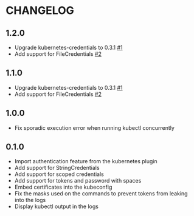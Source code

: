 CHANGELOG
=========

1.2.0
-----
* Upgrade kubernetes-credentials to 0.3.1 [#1](https://github.com/jenkinsci/kubernetes-cli-plugin/pull/1)
* Add support for FileCredentials [#2](https://github.com/jenkinsci/kubernetes-cli-plugin/pull/2)


1.1.0
-----
* Upgrade kubernetes-credentials to 0.3.1 [#1](https://github.com/jenkinsci/kubernetes-cli-plugin/pull/1)
* Add support for FileCredentials [#2](https://github.com/jenkinsci/kubernetes-cli-plugin/pull/2)

1.0.0
-----
* Fix sporadic execution error when running kubectl concurrently

0.1.0
-----
* Import authentication feature from the kubernetes plugin
* Add support for StringCredentials
* Add support for scoped credentials
* Add support for tokens and password with spaces
* Embed certificates into the kubeconfig
* Fix the masks used on the commands to prevent tokens from leaking into the logs
* Display kubectl output in the logs
